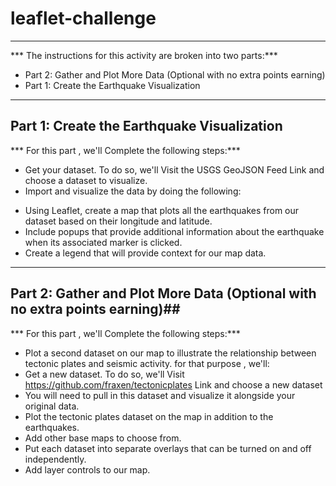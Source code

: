 # leaflet-challenge

---
*** The instructions for this activity are broken into two parts:***
- Part 2: Gather and Plot More Data (Optional with no extra points earning)
- Part 1: Create the Earthquake Visualization

---
## Part 1: Create the Earthquake Visualization ##

*** For this part , we'll Complete the following steps:***
- Get your dataset. To do so, we'll Visit the USGS GeoJSON Feed Link and choose a dataset to visualize.
- Import and visualize the data by doing the following:
 * Using Leaflet, create a map that plots all the earthquakes from our dataset based on their longitude and latitude.
 * Include popups that provide additional information about the earthquake when its associated marker is clicked.
 * Create a legend that will provide context for our map data.
---
## Part 2: Gather and Plot More Data (Optional with no extra points earning)##

*** For this part , we'll Complete the following steps:***
- Plot a second dataset on our map to illustrate the relationship between tectonic plates and seismic activity. 
for that purpose , we'll:
- Get a new dataset. To do so, we'll Visit https://github.com/fraxen/tectonicplates  Link and choose a new dataset
- You will need to pull in this dataset and visualize it alongside your original data. 
- Plot the tectonic plates dataset on the map in addition to the earthquakes.
- Add other base maps to choose from.
- Put each dataset into separate overlays that can be turned on and off independently.
- Add layer controls to our map.
